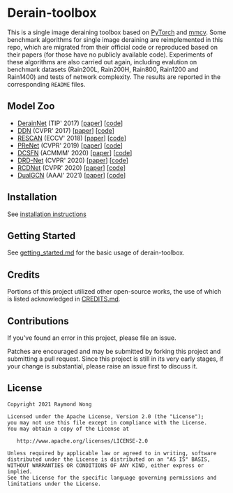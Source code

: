 # Derain-toolbox

This is a single image deraining toolbox based on [PyTorch](https://github.com/pytorch/pytorch) and [mmcv](https://github.com/open-mmlab/mmcv). Some benchmark algorithms for single image deraining are reimplemented in this repo, which are migrated from their official code or reproduced based on their papers (for those have no publicly available code). Experiments of these algorithms are also carried out again, including evalution on benchmark datasets (Rain200L, Rain200H, Rain800, Rain1200 and Rain1400) and tests of network complexity. The results are reported in the corresponding `README` files.

## Model Zoo

- [DerainNet](configs/derainnet/README.md) (TIP' 2017) \[[paper](https://ieeexplore.ieee.org/abstract/document/7893758/)\] \[[code](https://xueyangfu.github.io/projects/tip2017.html)\]
- [DDN](configs/ddn/README.md) (CVPR' 2017) \[[paper](https://openaccess.thecvf.com/content_cvpr_2017/html/Fu_Removing_Rain_From_CVPR_2017_paper.html)\] \[[code](https://xueyangfu.github.io/projects/cvpr2017.html)\]
- [RESCAN](configs/rescan/README.md) (ECCV' 2018) [[paper](https://openaccess.thecvf.com/content_ECCV_2018/html/Xia_Li_Recurrent_Squeeze-and-Excitation_Context_ECCV_2018_paper.html)] \[[code](https://github.com/XiaLiPKU/RESCAN)\]
- [PReNet](configs/prenet/README.md) (CVPR' 2019) \[[paper](https://openaccess.thecvf.com/content_CVPR_2019/html/Ren_Progressive_Image_Deraining_Networks_A_Better_and_Simpler_Baseline_CVPR_2019_paper.html)\] \[[code](https://github.com/csdwren/PReNet)\]
- [DCSFN](configs/dcsfn/README.md) (ACMMM' 2020) \[[paper](https://dl.acm.org/doi/abs/10.1145/3394171.3413820)\] \[[code](https://github.com/Ohraincu/DCSFN)]
- [DRD-Net](configs/drdnet/README.md) (CVPR' 2020) \[[paper](https://openaccess.thecvf.com/content_CVPR_2020/html/Deng_Detail-recovery_Image_Deraining_via_Context_Aggregation_Networks_CVPR_2020_paper.html)\] \[[code](https://github.com/Dengsgithub/DRD-Net)\]
- [RCDNet](configs/rcdnet/README.md) (CVPR' 2020) \[[paper](https://openaccess.thecvf.com/content_CVPR_2020/html/Wang_A_Model-Driven_Deep_Neural_Network_for_Single_Image_Rain_Removal_CVPR_2020_paper.html)\] \[[code](https://github.com/hongwang01/RCDNet_simple)\]
- [DualGCN](configs/dual_gcn/README.md) (AAAI' 2021) \[[paper](https://ojs.aaai.org/index.php/AAAI/article/view/16224)\] \[[code](https://xueyangfu.github.io/paper/2021/AAAI/code.zip)\]

## Installation

See [installation instructions](docs/installation.md)

## Getting Started

See [getting_started.md](docs/getting_started.md) for the basic usage of derain-toolbox.

## Credits

Portions of this project utilized other open-source works, the use of which is listed acknowledged in [CREDITS.md](CREDITS.md).

## Contributions

If you've found an error in this project, please file an issue.

Patches are encouraged and may be submitted by forking this project and
submitting a pull request. Since this project is still in its very early stages,
if your change is substantial, please raise an issue first to discuss it.

## License

```
Copyright 2021 Raymond Wong

Licensed under the Apache License, Version 2.0 (the "License");
you may not use this file except in compliance with the License.
You may obtain a copy of the License at

   http://www.apache.org/licenses/LICENSE-2.0

Unless required by applicable law or agreed to in writing, software
distributed under the License is distributed on an "AS IS" BASIS,
WITHOUT WARRANTIES OR CONDITIONS OF ANY KIND, either express or implied.
See the License for the specific language governing permissions and
limitations under the License.
```
